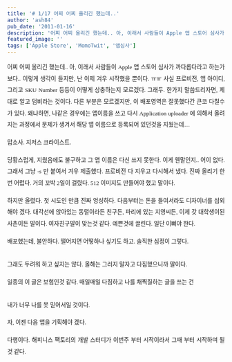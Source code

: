 ```yaml
---
title: '# 1/17 어찌 어찌 올리긴 했는데..'
author: 'ash84'
pub_date: '2011-01-16'
description: '어찌 어찌 올리긴 했는데.. 아, 이래서 사람들이 Apple 앱 스토어 심사가 까다롭다라고 하는가보다.. 이렇게 생각이 들지만, 난 이제 겨우 시작했을 뿐이다. ㅠㅠ 사실 프로비전, 앱 아이디, 그리고 SKU Number 등등이 어떻게 상충하는지 모르겠다. <'
featured_image: ''
tags: ['Apple Store', 'MomoTwit', '앱심사']
---
```



<div style="line-height: 2;"></div><div style="text-align: justify; line-height: 2;"><span style="font-size: 10pt;"><span style="font-family: Dotum;">  
 어찌 어찌 올리긴 했는데.. 아, 이래서 사람들이 Apple 앱 스토어 심사가 까다롭다라고 하는가보다.. 이렇게 생각이 들지만, 난 이제 겨우 시작했을 뿐이다. ㅠㅠ 사실 프로비전, 앱 아이디, 그리고 SKU Number 등등이 어떻게 상충하는지 모르겠다. </span></span><span style="font-size: 10pt;"><span style="font-family: Dotum;">그래두. 한가지 말씀드리자면, 제대로 알고 덤비라는 것이다. 다른 부분은 모르겠지만, 이 배포영역은 잘못했다간 큰코 다칠수가 있다. 왜냐하면, 나같은 경우에는 앱이름을 쓰고 다시 Application uploader 에 의해서 올려지는 과정에서 문제가 생겨서 해당 앱 이름으로 등록되어 있던것을 지웠는데… </span></span>

<span style="font-size: 10pt;"><span style="font-family: Dotum;">맙소사. 지저스 크라이스트. </span></span>

<span style="font-size: 10pt;"><span style="font-family: Dotum;">당황스럽게, 지웠음에도 불구하고 그 앱 이름은 다신 쓰지 못한다. 이게 웬말인지.. 어이 없다. 그래서 그냥 -s 만 붙여서 겨우 제출했다. 프로비전 다 지우고 다시해서 냈다. 진짜 올리기 한번 어렵다. 거의 꼬박 2일이 걸렸다. 512 이미지도 만들어야 했고 말이다. </span></span>

<span style="font-size: 10pt;"><span style="font-family: Dotum;">하지만 올렸다. 첫 시도인 만큼 진짜 엉성하다. 다음부터는 돈을 들여서라도 디자이너를 섭외해야 겠다. 대각선에 앉아있는 동렬이라든 친구든, 파리에 있는 지영씨든, 이제 갓 대학생이된 사촌이든 말이다. 여자친구말이 맞는것 같다. 예쁜것에 끌린다. 일단 이뻐야 한다. </span></span>

<span style="font-size: 10pt;"><span style="font-family: Dotum;">배포했는데, 불안하다. 떨어지면 어떻하나 싶기도 하고. 솔직한 심정이 그렇다. </span></span>  
<span style="font-size: 10pt;"><span style="font-family: Dotum;">  
 그래도 두려워 하고 싶지는 않다. 올해는 그러지 말자고 다짐했으니까 말이다. </span></span>

<span style="font-size: 10pt;"><span style="font-family: Dotum;">일종의 이 글은 보험인것 같다. 매일매일 다짐하고 나를 채찍질하는 글을 쓰는 건 </span></span>  
<span style="font-size: 10pt;"><span style="font-family: Dotum;">  
 내가 너무 나를 못 믿어서일 것이다. </span></span>

<span style="font-size: 10pt;"><span style="font-family: Dotum;">자, 이젠 다음 앱을 기획해야 겠다. </span></span>

<span style="font-size: 10pt;"><span style="font-family: Dotum;">다행이다. 해피니스 팩토리의 개발 스터디가 이번주 부터 시작이라서 그때 부터 시작하며 될것 같다. </span></span>

</div>

